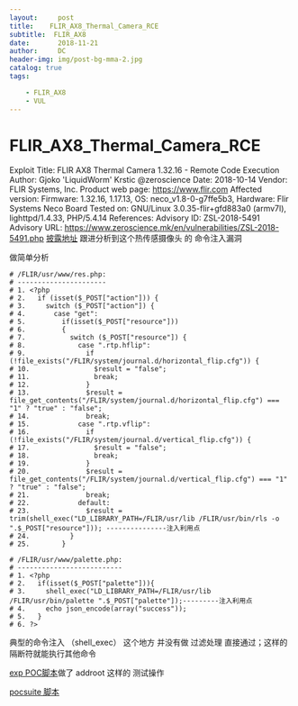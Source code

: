 ```yaml
---
layout:     post
title:    FLIR_AX8_Thermal_Camera_RCE
subtitle:  FLIR_AX8
date:       2018-11-21
author:     DC
header-img: img/post-bg-mma-2.jpg
catalog: true
tags:

    - FLIR_AX8
    - VUL
---
```


# FLIR_AX8_Thermal_Camera_RCE

Exploit Title: FLIR AX8 Thermal Camera 1.32.16 - Remote Code Execution
Author: Gjoko 'LiquidWorm' Krstic @zeroscience
Date: 2018-10-14
Vendor: FLIR Systems, Inc.
Product web page: https://www.flir.com
Affected version: Firmware: 1.32.16, 1.17.13, OS: neco_v1.8-0-g7ffe5b3, Hardware: Flir Systems Neco Board
Tested on: GNU/Linux 3.0.35-flir+gfd883a0 (armv7l), lighttpd/1.4.33, PHP/5.4.14
References:
Advisory ID: ZSL-2018-5491
Advisory URL: https://www.zeroscience.mk/en/vulnerabilities/ZSL-2018-5491.php
[披露地址](https://www.exploit-db.com/exploits/45602)
跟进分析到这个热传感摄像头 的 命令注入漏洞

做简单分析

```
# /FLIR/usr/www/res.php:
# ----------------------
# 1. <?php
# 2.   if (isset($_POST["action"])) {
# 3.     switch ($_POST["action"]) {
# 4.       case "get":
# 5.         if(isset($_POST["resource"]))
# 6.         {
# 7.           switch ($_POST["resource"]) {
# 8.             case ".rtp.hflip":
# 9.               if (!file_exists("/FLIR/system/journal.d/horizontal_flip.cfg")) {
# 10.                $result = "false";
# 11.                break;
# 12.              }
# 13.              $result = file_get_contents("/FLIR/system/journal.d/horizontal_flip.cfg") === "1" ? "true" : "false";
# 14.              break;
# 15.            case ".rtp.vflip":
# 16.              if (!file_exists("/FLIR/system/journal.d/vertical_flip.cfg")) {
# 17.                $result = "false";
# 18.                break;
# 19.              }
# 20.              $result = file_get_contents("/FLIR/system/journal.d/vertical_flip.cfg") === "1" ? "true" : "false";
# 21.              break;
# 22.            default:
# 23.              $result = trim(shell_exec("LD_LIBRARY_PATH=/FLIR/usr/lib /FLIR/usr/bin/rls -o ".$_POST["resource"])); ---------------注入利用点
# 24.          }
# 25.        }

# /FLIR/usr/www/palette.php:
# --------------------------
# 1. <?php
# 2.   if(isset($_POST["palette"])){
# 3.     shell_exec("LD_LIBRARY_PATH=/FLIR/usr/lib /FLIR/usr/bin/palette ".$_POST["palette"]);---------注入利用点
# 4.     echo json_encode(array("success"));
# 5.   }
# 6. ?>
```

典型的命令注入 （shell_exec） 这个地方 并没有做 过滤处理 直接通过；这样的隔断符就能执行其他命令

[exp POC脚本](https://github.com/zhongshendoushuizhao/project/blob/master/vul_learn/web/FLIR_AX8_Thermal_Camera_RCE/45602.py)做了 addroot 这样的 测试操作

[pocsuite 脚本](https://github.com/zhongshendoushuizhao/project/blob/master/vul_learn/web/FLIR_AX8_Thermal_Camera_RCE/45602.py)


